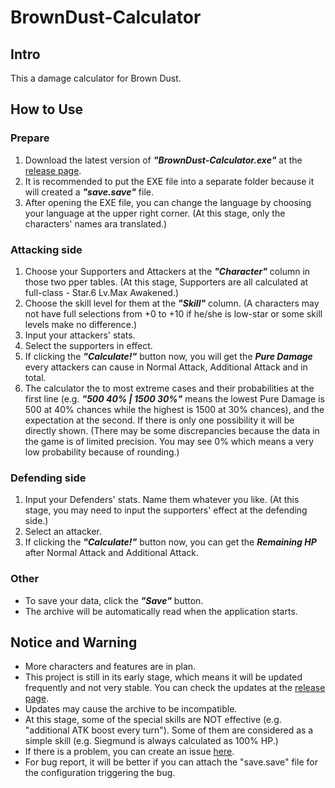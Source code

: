 # BrownDust-Calculator

## Intro
This a damage calculator for Brown Dust.

## How to Use
### Prepare  
1. Download the latest version of ***"BrownDust-Calculator.exe"*** at the [release page](https://github.com/Lastory/BrownDust-Calculator/releases).  
2. It is recommended to put the EXE file into a separate folder because it will created a ***"save.save"*** file.  
3. After opening the EXE file, you can change the language by choosing your language at the upper right corner. (At this stage, only the characters' names ara translated.)

### Attacking side
1. Choose your Supporters and Attackers at the ***"Character"*** column in those two pper tables. (At this stage, Supporters are all calculated at full-class - Star.6 Lv.Max Awakened.)
2. Choose the skill level for them at the ***"Skill"*** column. (A characters may not have full selections from +0 to +10 if he/she is low-star or some skill levels make no difference.)
3. Input your attackers' stats.
4. Select the supporters in effect.
5. If clicking the ***"Calculate!"*** button now, you will get the ***Pure Damage*** every attackers can cause in Normal Attack,  Additional Attack and in total.
6. The calculator the to most extreme cases and their probabilities at the first line (e.g. ***"500 40% | 1500 30%"*** means the lowest Pure Damage is 500 at 40% chances while the highest is 1500 at 30% chances), and the expectation at the second. If there is only one possibility it will be directly shown. (There may be some discrepancies because the data in the game is of limited precision. You may see 0% which means a very low probability because of rounding.)

### Defending side
1. Input your Defenders' stats. Name them whatever you like. (At this stage, you may need to input the supporters' effect at the defending side.)
2. Select an attacker.
3. If clicking the ***"Calculate!"*** button now, you can get the ***Remaining HP*** after Normal Attack and Additional Attack.

### Other
* To save your data, click the ***"Save"*** button.
* The archive will be automatically read when the application starts.

## Notice and Warning
* More characters and features are in plan.
* This project is still in its early stage, which means it will be updated frequently and not very stable. You can check the updates at  the [release page](https://github.com/Lastory/BrownDust-Calculator/releases).
* Updates may cause the archive to be incompatible.
* At this stage, some of the special skills are NOT effective (e.g. "additional ATK boost every turn"). Some of them are considered as a simple skill (e.g. Siegmund is always calculated as 100% HP.)
* If there is a problem, you can create an issue [here](https://github.com/Lastory/BrownDust-Calculator/issues).
* For bug report, it will be better if you can attach the "save.save" file for the configuration triggering the bug.
